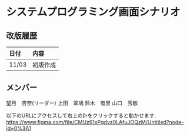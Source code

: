 
# システムプログラミング画面シナリオ

## 改版履歴
|日付|内容|
|:--|:--|
|11/03|初版作成|

## メンバー
望月　杏奈(リーダー)
上田　翠鳩
鈴木　有里
山口　秀敏

以下のURLにアクセスして右上の▷をクリックすると動かせます.
https://www.figma.com/file/CMUz61xPgdvz0LAfuJOQzM/Untitled?node-id=0%3A1